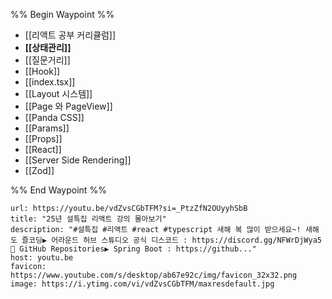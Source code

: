%% Begin Waypoint %%
- [[리액트 공부 커리큘럼]]
- **[[상태관리]]**
- [[질문거리]]
- [[Hook]]
- [[index.tsx]]
- [[Layout 시스템]]
- [[Page 와 PageView]]
- [[Panda CSS]]
- [[Params]]
- [[Props]]
- [[React]]
- [[Server Side Rendering]]
- [[Zod]]

%% End Waypoint %%


```cardlink
url: https://youtu.be/vdZvsCGbTFM?si=_PtzZfN2OUyyhSbB
title: "25년 설특집 리액트 강의 몰아보기"
description: "#설특집 #리액트 #react #typescript 새해 복 많이 받으세요~! 새해도 즐코딩▶ 어라운드 허브 스튜디오 공식 디스코드 : https://discord.gg/NFWrDjWya5📌 GitHub Repositories▶ Spring Boot : https://github..."
host: youtu.be
favicon: https://www.youtube.com/s/desktop/ab67e92c/img/favicon_32x32.png
image: https://i.ytimg.com/vi/vdZvsCGbTFM/maxresdefault.jpg
```
